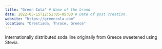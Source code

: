 ```yaml
---
title: "Green Cola" # Name of the brand
date: 2022-05-15T12:51:05-05:00 # Date of post creation.
website: "https://greencola.com"
location: "Orestiada, Thrace, Greece"
---
```


Internationally distributed soda line originally from Greece sweetened using Stevia.